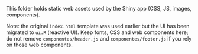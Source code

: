 This folder holds static web assets used by the Shiny app (CSS, JS, images, components).

Note: the original `index.html` template was used earlier but the UI has been migrated to `ui.R` (reactive UI).
Keep fonts, CSS and web components here; do not remove `componentes/header.js` and `componentes/footer.js` if you rely on those web components.
